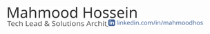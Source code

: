 <a href="https://mahmoodhosseini.com" target="_blank" rel="nonoopener noreferrer"  aria-label="Mahmood Hosseini">
<picture>
<img src="images/name.svg" alt="Mahmood Hosseini" width="300" >
</picture>
</a>

<a href="https://mahmoodhosseini.com/resume" target="_blank" rel="nonoopener noreferrer"  alt="Resume">
<picture>
<img src="images/title.svg" alt="Mahmood Hosseini" width="230" >
</picture>
</a>

<a href="https://www.linkedin.com/in/mahmoodhosseini" target="_blank" rel="nonoopener noreferrer"  alt="LinkedIn">
<picture>
<img src="images/linkedin.svg" alt="Mahmood Hosseini" width="220" >
</picture>
</a>
